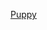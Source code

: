 [Puppy](https://avatars0.githubusercontent.com/u/57968608?s=400&u=bdf38857819ba80292b667557b975a5abae224af&v=4)
